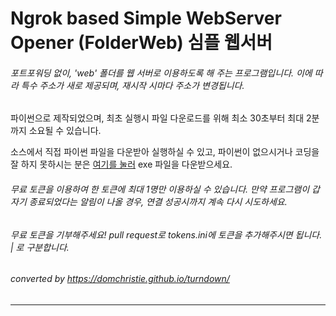 Ngrok based Simple WebServer Opener  (FolderWeb)
심플 웹서버
=================================================

  

###### 포트포워딩 없이, 'web' 폴더를 웹 서버로 이용하도록 해 주는 프로그램입니다. 이에 따라 특수 주소가 새로 제공되며, 재시작 시마다 주소가 변경됩니다.
파이썬으로 제작되었으며, 최초 실행시 파일 다운로드를 위해 최소 30초부터 최대 2분까지 소요될 수 있습니다.

  

소스에서 직접 파이썬 파일을 다운받아 실행하실 수 있고, 파이썬이 없으시거나 코딩을 잘 하지 못하시는 분은 [여기를 눌러](https://github.com/fsanchir/Fi/releases/) exe 파일을 다운받으세요.
  
  
###### 무료 토큰을 이용하여 한 토큰에 최대 1명만 이용하실 수 있습니다. 만약 프로그램이 갑자기 종료되었다는 알림이 나올 경우, 연결 성공시까지 계속 다시 시도하세요.
###### 무료 토큰을 기부해주세요! pull request로 tokens.ini에 토큰을 추가해주시면 됩니다. | 로 구분합니다.
  
###### converted by https://domchristie.github.io/turndown/
------------------------------------------------------------------------------------------------------------------------------
